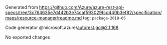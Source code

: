 Generated from https://github.com/Azure/azure-rest-api-specs/tree/3c764635e7d442b3e74caf593029fcd440b3ef82/specification/maps/resource-manager/readme.md tag: `package-2018-05`

Code generator @microsoft.azure/autorest.go@2.1.168

No exported changes